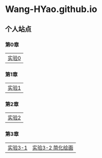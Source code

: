 # Wang-HYao.github.io

## 个人站点
### 第0章

|    | 
| ---- |
|[实验0](201812213502005.png)|

### 第1章

|    | 
| ---- |
|[实验1](shiyan1/index.html)|

### 第2章

|    | 
| ---- |
|[实验2](shiyan2/work_a.html)|

### 第3章

|    |    | 
| ---- | ---- |
|[实验3-1](shiyan3/demos/chap3-demo-3.html)|[实验3-2 简化绘画](shiyan3/demos/chap3-demo-3.html)|

